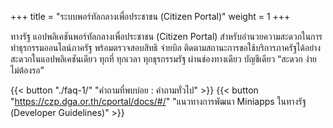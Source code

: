+++
title = "ระบบพอร์ทัลกลางเพื่อประชาชน (Citizen Portal)"
weight = 1
+++

ทางรัฐ แอปพลิเคชันพอร์ทัลกลางเพื่อประชาชน (Citizen Portal) สำหรับอำนวยความสะดวกในการทำธุรกรรมออนไลน์ภาครัฐ พร้อมตรวจสอบสิทธิ จ่ายบิล ติดตามสถานะการขอใช้บริการภาครัฐได้อย่างสะดวกในแอปพลิเคชันเดียว ทุกที่ ทุกเวลา ทุกธุรกรรมรัฐ ผ่านช่องทางเดียว บัญชีเดียว “สะดวก ง่าย ไม่ต้องรอ”

{{< button "./faq-1/" "คำถามที่พบบ่อย : คำถามทั่วไป" >}}
{{< button "https://czp.dga.or.th/cportal/docs/#/" "แนวทางการพัฒนา Miniapps ในทางรัฐ (Developer Guidelines)" >}}
